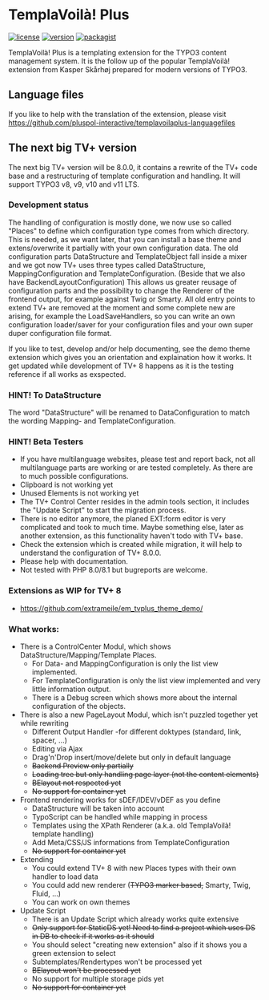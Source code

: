 # TemplaVoilà! Plus

[![license](https://img.shields.io/github/license/pluspol-interactive/templavoilaplus.svg)](https://www.gnu.org/licenses/old-licenses/gpl-2.0-standalone.html)
[![version](https://img.shields.io/badge/TER_version-7.3.5-green.svg)](https://extensions.typo3.org/extension/templavoilaplus)
[![packagist](https://img.shields.io/packagist/v/templavoilaplus/templavoilaplus.svg)](https://packagist.org/packages/templavoilaplus/templavoilaplus)

TemplaVoilà! Plus is a templating extension for the TYPO3 content management system. It is the follow up of the popular
TemplaVoilà! extension from Kasper Skårhøj prepared for modern versions of TYPO3.

## Language files

If you like to help with the translation of the extension, please visit https://github.com/pluspol-interactive/templavoilaplus-languagefiles

## The next big TV+ version

The next big TV+ version will be 8.0.0, it contains a rewrite of the TV+ code base and a restructuring of template configuration and handling. It will support TYPO3 v8, v9, v10 and v11 LTS.

### Development status

The handling of configuration is mostly done, we now use so called "Places" to define which configuration type comes from which directory. This is needed, as we want later, that you can install a base theme and extens/overwrite it partially with your own configuration data.
The old configuration parts DataStructure and TemplateObject fall inside a mixer and we got now TV+ uses three types called DataStructure, MappingConfiguration and TemplateConfiguration. (Beside that we also have BackendLayoutConfiguration) This allows us greater reusage of configuration parts and the possibility to change the Renderer of the frontend output, for example against Twig or Smarty.
All old entry points to extend TV+ are removed at the moment and some complete new are arising, for example the LoadSaveHandlers, so you can write an own configuration loader/saver for your configuration files and your own super duper configuration file format.

If you like to test, develop and/or help documenting, see the demo theme extension which gives you an orientation and explaination how it works. It get updated while development of TV+ 8 happens as it is the testing reference if all works as exspected.

### HINT! To DataStructure

The word "DataStructure" will be renamed to DataConfiguration to match the wording Mapping- and TemplateConfiguration.

### HINT! Beta Testers

* If you have multilanguage websites, please test and report back, not all multilanguage parts are working or are tested completely. As there are to much possible configurations.
* Clipboard is not working yet
* Unused Elements is not working yet
* The TV+ Control Center resides in the admin tools section, it includes the "Update Script" to start the migration process.
* There is no editor anymore, the planed EXT:form editor is very complicated and took to much time. Maybe something else, later as another extension, as this functionality haven't todo with TV+ base.
* Check the extension which is created while migration, it will help to understand the configuration of TV+ 8.0.0.
* Please help with documentation.
* Not tested with PHP 8.0/8.1 but bugreports are welcome.

### Extensions as WIP for TV+ 8
* https://github.com/extrameile/em_tvplus_theme_demo/

### What works:

* There is a ControlCenter Modul, which shows DataStructure/Mapping/Template Places.
    * For Data- and MappingConfiguration is only the list view implemented.
    * For TemplateConfiguration is only the list view implemented and very little information output.
    * There is a Debug screen which shows more about the internal configuration of the objects.
* There is also a new PageLayout Modul, which isn't puzzled together yet while rewriting
    * Different Output Handler -for different doktypes (standard, link, spacer, ...)
    * Editing via Ajax
    * Drag'n'Drop insert/move/delete but only in default language
    * ~~Backend Preview only partially~~
    * ~~Loading tree but only handling page layer (not the content elements)~~
    * ~~BElayout not respected yet~~
    * ~~No support for container yet~~
* Frontend rendering works for sDEF/lDEV/vDEF as you define
    * DataStructure will be taken into account
    * TypoScript can be handled while mapping in process
    * Templates using the XPath Renderer (a.k.a. old TemplaVoilà! template handling)
    * Add Meta/CSS/JS informations from TemplateConfiguration
    * ~~No support for container yet~~
* Extending
    * You could extend TV+ 8 with new Places types with their own handler to load data
    * You could add new renderer (~~TYPO3 marker based,~~ Smarty, Twig, Fluid, ...)
    * You can work on own themes
* Update Script
    * There is an Update Script which already works quite extensive
    * ~~Only support for StaticDS yet! Need to find a project which uses DS in DB to check if it works as it should~~
    * You should select "creating new extension" also if it shows you a green extension to select
    * Subtemplates/Rendertypes won't be processed yet
    * ~~BElayout won't be processed yet~~
    * No support for multiple storage pids yet
    * ~~No support for container yet~~
